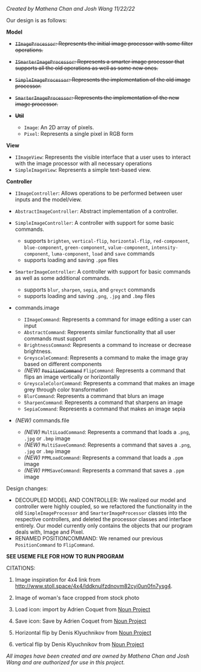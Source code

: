 *Created by Mathena Chan and Josh Wang 11/22/22*

Our design is as follows:

**Model**
- ~~`IImageProcessor`: Represents the initial image processor with some filter operations.~~
- ~~`ISmarterImageProcessor`: Represents a smarter image processor that supports all the old operations as well as some new ones.~~
- ~~`SimpleImageProcessor`: Represents the implementation of the old image processor.~~
- ~~`SmarterImageProcessor`: Represents the implementation of the new image processor.~~

- ~~**Util**~~
  - `Image`: An 2D array of pixels.
  - `Pixel`: Represents a single pixel in RGB form

**View**
- `IImageView`: Represents the visible interface that a user uses to interact with the image processor with all necessary operations 
- `SimpleImageView`: Represents a simple text-based view.

**Controller**
- `IImageController`: Allows operations to be performed between user inputs and the model/view.
- `AbstractImageController`: Abstract implementation of a controller.
- `SimpleImageController`: A controller with support for some basic commands.
  - supports `brighten`, `vertical-flip`, `horizontal-flip`, `red-component`, `blue-component`, 
  `green-component`, `value-component`, `intensity-component`, `luma-component`, `load` and `save` commands
  - supports loading and saving `.ppm` files
- `SmarterImageController`: A controller with support for basic commands as well as some additional commands.
  - supports `blur`, `sharpen`, `sepia`, and `greyct` commands
  - supports loading and saving `.png`, `.jpg` and `.bmp` files

- commands.image 
  - `IImageCommand`: Represents a command for image editing a user can input
  - `AbstractCommand`: Represents similar functionality that all user commands must support 
  - `BrightnessCommand`: Represents a command to increase or decrease brightness. 
  - `GreyscaleCommand`: Represents a command to make the image gray based on different components 
  - *(NEW)* ~~`PositionCommand`~~ `FlipCommand`: Represents a command that flips an image vertically or horizontally
  - `GreyscaleColorCommand`: Represents a command that makes an image grey through color transformation
  - `BlurCommand`: Represents a command that blurs an image
  - `SharpenCommand`: Represents a command that sharpens an image
  - `SepiaCommand`: Represents a command that makes an image sepia
- *(NEW)* commands.file
  - *(NEW)* `MultiLoadCommand`: Represents a command that loads a `.png`, `.jpg` or `.bmp` image
  - *(NEW)* `MultiSaveCommand`: Represents a command that saves a `.png`, `.jpg` or `.bmp` image
  - *(NEW)* `PPMLoadCommand`: Represents a command that loads a `.ppm` image
  - *(NEW)* `PPMSaveCommand`: Represents a command that saves a `.ppm` image


Design changes:
- DECOUPLED MODEL AND CONTROLLER: We realized our model and controller were 
highly coupled, so we refactored the functionality in the old `SimpleImageProcessor` and 
`SmarterImageProcessor` classes into the respective controllers, and deleted the processor classes and interface 
entirely. Our model currently only contains the objects that our program deals with, Image and Pixel.
- RENAMED POSITIONCOMMAND: We renamed our previous `PositionCommand` to `FlipCommand`.

**SEE USEME FILE FOR HOW TO RUN PROGRAM**



CITATIONS:
1) Image inspiration for 4x4 link from http://www.stoll.space/4x4/lddknulfzdnovm82cyi0un0fn7ysg4. 

2) Image of woman's face cropped from stock photo
3) Load icon: import by Adrien Coquet from <a href="https://thenounproject.com/icon/import-2952648/" target="_blank" title="import Icons">Noun Project</a>
4) Save icon: Save by Adrien Coquet from <a href="https://thenounproject.com/icon/save-2644504/" target="_blank" title="Save Icons">Noun Project</a>
5) Horizontal flip by Denis Klyuchnikov from <a href="https://thenounproject.com/icon/horizontal-flip-1536137/" target="_blank" title="Horizontal flip Icons">Noun Project</a>
6) vertical flip by Denis Klyuchnikov from <a href="https://thenounproject.com/icon/vertical-flip-1536132/" target="_blank" title="vertical flip Icons">Noun Project</a>

*All images have been created and are owned by Mathena Chan and Josh Wang and are authorized for use in this project.*